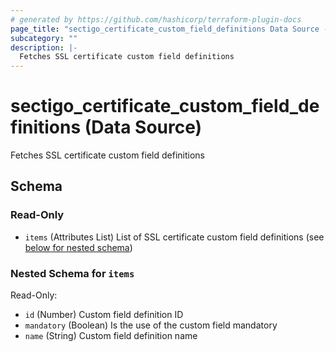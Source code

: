 ```yaml
---
# generated by https://github.com/hashicorp/terraform-plugin-docs
page_title: "sectigo_certificate_custom_field_definitions Data Source - terraform-provider-sectigo"
subcategory: ""
description: |-
  Fetches SSL certificate custom field definitions
---
```


# sectigo_certificate_custom_field_definitions (Data Source)

Fetches SSL certificate custom field definitions



<!-- schema generated by tfplugindocs -->
## Schema

### Read-Only

- `items` (Attributes List) List of SSL certificate custom field definitions (see [below for nested schema](#nestedatt--items))

<a id="nestedatt--items"></a>
### Nested Schema for `items`

Read-Only:

- `id` (Number) Custom field definition ID
- `mandatory` (Boolean) Is the use of the custom field mandatory
- `name` (String) Custom field definition name


